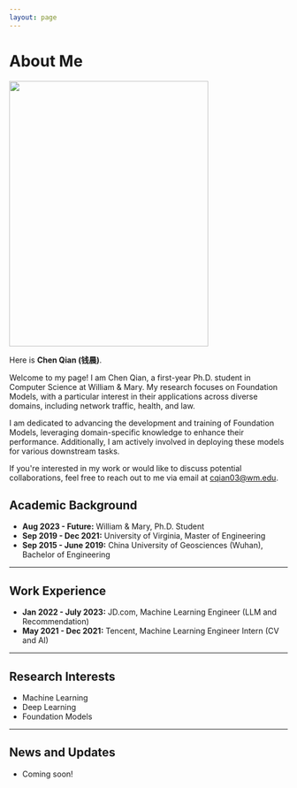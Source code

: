 ```yaml
---
layout: page
---
```


# About Me

<img src="https://qianchen.world/qianchen_1.jpg" class="floatpic" width="360" height="480">

Here is **Chen Qian (钱晨)**.

Welcome to my page! I am Chen Qian, a first-year Ph.D. student in Computer Science at William & Mary. My research focuses on Foundation Models, with a particular interest in their applications across diverse domains, including network traffic, health, and law.

I am dedicated to advancing the development and training of Foundation Models, leveraging domain-specific knowledge to enhance their performance. Additionally, I am actively involved in deploying these models for various downstream tasks.

If you're interested in my work or would like to discuss potential collaborations, feel free to reach out to me via email at [cqian03@wm.edu](mailto:cqian03@wm.edu).

## Academic Background

- **Aug 2023 - Future:** William & Mary, Ph.D. Student
- **Sep 2019 - Dec 2021:** University of Virginia, Master of Engineering
- **Sep 2015 - June 2019:** China University of Geosciences (Wuhan), Bachelor of Engineering

---

## Work Experience

- **Jan 2022 - July 2023:** JD.com, Machine Learning Engineer (LLM and Recommendation)
- **May 2021 - Dec 2021:** Tencent, Machine Learning Engineer Intern (CV and AI)

---

## Research Interests

- Machine Learning
- Deep Learning
- Foundation Models

---

## News and Updates
- Coming soon!

<!-- - **May 2024：**My undergraduate thesis won the Best Project Award (Top 1/300) 🎉
- **April 2024：**Our work *BLEGuard* has been accepted to [MobiSys 2024](https://www.sigmobile.org/mobisys/2024/) as a poster paper. See you in Japan!
- **March 2024：**Very excited to get a MPhil offer from Engineering department at Cambridge University!
- **Dec 2023：**Very excited to be selected as [AAAI-24 UC Scholar](https://aaai.org/aaai-conference/undergraduate-consortium-program/). See you in Canada!
- **Dec 2023：**Got a MSc offer from the physics department of Imperial College London.
- **Aug 2023：**Happy to be awarded the FEPG Scholarship.
- **May 2023：**Happy to be awarded the XiamenAir Scholarship.
- **May 2023：**Collected the Finalist Award in MCM 2023 (Top 1%).
- **Jun 2022：**Started research programme at [Cambridge AI Group](https://www.cl.cam.ac.uk/research/ai/), advised by Prof. Pietro Liò. -->
